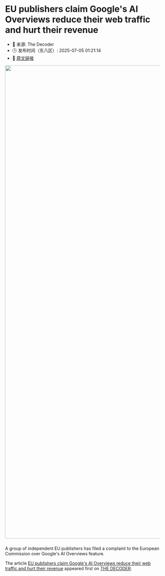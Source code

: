 # EU publishers claim Google's AI Overviews reduce their web traffic and hurt their revenue
- 📅 来源: The Decoder
- 🕒 发布时间（东八区）: 2025-07-05 01:21:14
- 🔗 [原文链接](https://the-decoder.com/eu-publishers-claim-googles-ai-overviews-reduce-their-web-traffic-and-hurt-their-revenue/)

<p><img alt="" class="attachment-full size-full wp-post-image" height="1024" src="https://the-decoder.com/wp-content/uploads/2025/06/chatbot_www_eating.png" style="height: auto; margin-bottom: 10px;" width="1536" /></p>
<p>        A group of independent EU publishers has filed a complaint to the European Commission over Google's AI Overviews feature.</p>
<p>The article <a href="https://the-decoder.com/eu-publishers-claim-googles-ai-overviews-reduce-their-web-traffic-and-hurt-their-revenue/">EU publishers claim Google&#039;s AI Overviews reduce their web traffic and hurt their revenue</a> appeared first on <a href="https://the-decoder.com">THE DECODER</a>.</p>